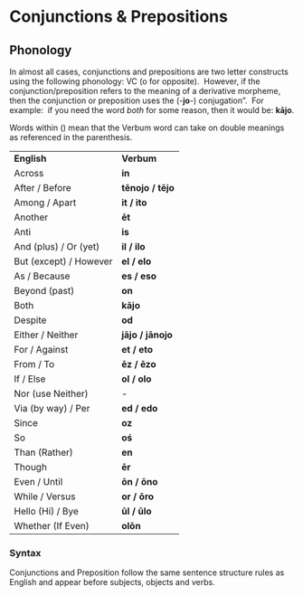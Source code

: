 # Conjunctions & Prepositions

## Phonology

In almost all cases, conjunctions and prepositions are two letter constructs using the following phonology: VC (o for opposite).  However, if the conjunction/preposition refers to the meaning of a derivative morpheme, then the conjunction or preposition uses the (-**jo**-) conjugation”.  For example:  if you need the word _both_ for some reason, then it would be: **kājo**.

Words within () mean that the Verbum word can take on double meanings as referenced in the parenthesis.

|||
|--- |--- |
|**English**|**Verbum**|
|Across|**in**|
|After / Before|**tēnojo / tējo**|
|Among / Apart|**it / ito**|
|Another|**ēt**|
|Anti|**is**|
|And (plus) / Or (yet)|**il / ilo**|
|But (except) / However|**el / elo**|
|As / Because|**es / eso**|
|Beyond (past)|**on**|
|Both|**kājo**|
|Despite|**od**|
|Either / Neither|**jājo / jānojo**|
|For / Against|**et / eto**|
|From / To|**ēz / ēzo**|
|If / Else|**ol / olo**|
|Nor (use Neither)|-|
|Via (by way) / Per|**ed / edo**|
|Since|**oz**|
|So|**oś**|
|Than (Rather)|**en**|
|Though|**ēr**|
|Even / Until|**ōn / ōno**|
|While / Versus|**or / ōro**|
|Hello (Hi) / Bye|**ūl / ūlo**|
|Whether (If Even)|**olōn**|

### Syntax

Conjunctions and Preposition follow the same sentence structure rules as English and appear before subjects, objects and verbs.
